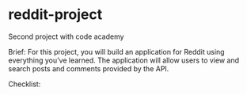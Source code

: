 # reddit-project
Second project with code academy

Brief:
For this project, you will build an application for Reddit using everything you’ve learned. The application will allow users to view and search posts and comments provided by the API.

Checklist:

